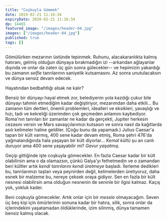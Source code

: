```yaml
---
title: "Coşkuyla Gömmek"
date: 2019-02-21 11:16:34
expiryDate: 2020-02-21 11:16:34
dp: 14465
featured_image: "/images/header-04.jpg"
images: ["/images/header-04.jpg"]
published: true
tags: []
---
```




Gömülürken mezarının üstünde tepinmek. Ruhunu, alacakaranlıkta kalmış hatıranı,
gelmiş olduğun dünyaya bırakmadığın izi --arkandan ağlayanlar dışında ve onlar
da zaten üç gün sonra gülecekler-- ve hepimizin yakardığı bu zamanın *selfie*
tanrılarının saniyelik kutsamasını. Az sonra unutulacaksın ve dünya sensiz devam
edecek.

Hayatından bedbahtlığı alsak ne kalır?

Bensiz bir dünyayı hayal etmek zor, belediyenin yola kazdığı çukur bile dünyayı
tahmin etmediğim kadar değiştiriyor, mezarımdan daha etkili... Bu zamanın tüm
dertleri, önemli problemleri, idealleri ve eksikleri, yavaşlığı ve hızı, tadı ve
kekreliği üzerimden çok geçmeden anlamını kaybediyor. Roma'nın tanrıları bir
zamanlar ne kadar da gerçekti, Jupiter herkesin cezasını versin ve Mars
savaşçılarımızı kutsasın ve sonra nasıl da kağıtlarda asılı kelimeler haline
geldiler. (Çoğu bunu da yapamadı.) Julius Caesar'a tapan bir kült varmış, 400
sene kadar devam etmiş, Roma şehri 476'da yağmalandığında hala yaşayan bir kült
diyorlar... *Kemal kültü* şu an canlı duruyor ama 400 sene yaşayabilir mi?
*Gavur yaşatmış.*

Geçip gittiğinde işte coşkuyla gömecekler. En fazla Caesar kadar bir kült
olabilirsin ama o da olamazsın, çünkü Galya'yı fethetmedin ve o zamandan beri
kültler artık *kendi tanrılarını kendi üretmeye* başladı. İlerleme dedikleri bu,
tanrılarımızı taştan veya peynirden değil, kelimelerden üretiyoruz, daha esnek
bir malzeme bu, nereye çeksek oraya gidiyor. Sen en fazla bir kült nesnesi
olabilirsin ama olduğun nesnenin de seninle bir ilgisi kalmaz. Kaçış yok, yokluk
kader.

Beni coşkuyla gömecekler. Artık onlar için bir *mesele* olmayacağım. Seven üç
beş kişi için ömürlerinin sonuna kadar bir hatıra, silik, sonra onlar da
içlerindekini yaşatamadan öldüklerinde, izim silinmiş, dünya tamamen bensiz
kalmış olacak.



